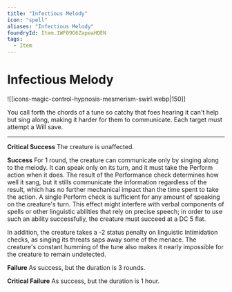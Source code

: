```yaml
---
title: "Infectious Melody"
icon: "spell"
aliases: "Infectious Melody"
foundryId: Item.1WF09G6ZapeaHQEN
tags:
  - Item
---
```


# Infectious Melody
![[icons-magic-control-hypnosis-mesmerism-swirl.webp|150]]

You call forth the chords of a tune so catchy that foes hearing it can't help but sing along, making it harder for them to communicate. Each target must attempt a Will save.

* * *

**Critical Success** The creature is unaffected.

**Success** For 1 round, the creature can communicate only by singing along to the melody. It can speak only on its turn, and it must take the Perform action when it does. The result of the Performance check determines how well it sang, but it stills communicate the information regardless of the result, which has no further mechanical impact than the time spent to take the action. A single Perform check is sufficient for any amount of speaking on the creature's turn. This effect might interfere with verbal components of spells or other linguistic abilities that rely on precise speech; in order to use such an ability successfully, the creature must succeed at a DC 5 flat.

In addition, the creature takes a -2 status penalty on linguistic Intimidation checks, as singing its threats saps away some of the menace. The creature's constant humming of the tune also makes it nearly impossible for the creature to remain undetected.

**Failure** As success, but the duration is 3 rounds.

**Critical Failure** As success, but the duration is 1 hour.
